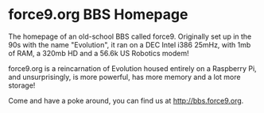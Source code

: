 # force9.org BBS Homepage

The homepage of an old-school BBS called force9. Originally set up in the 90s with the name "Evolution", it ran on a DEC Intel i386 25mHz,
with 1mb of RAM, a 320mb HD and a 56.6k US Robotics modem!

force9.org is a reincarnation of Evolution housed entirely on a Raspberry Pi, and unsurprisingly, is more powerful, has more memory and a lot
more storage!

Come and have a poke around, you can find us at http://bbs.force9.org.